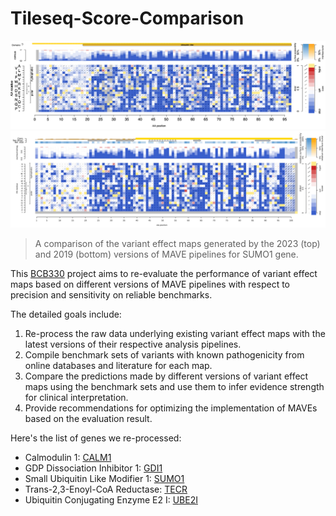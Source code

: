 # Tileseq-Score-Comparison

![newversion](https://github.com/Bilin22/Tileseq-Score-Comparison/blob/main/SUMO1/mavevis_SUMO1/newver.png)
![oldversion](https://github.com/Bilin22/Tileseq-Score-Comparison/blob/main/SUMO1/mavevis_SUMO1/oldver.png)
> A comparison of the variant effect maps generated by the 2023 (top) and 2019 (bottom) versions of MAVE pipelines for SUMO1 gene.


This [BCB330](https://artsci.calendar.utoronto.ca/course/bcb330y1) project aims to re-evaluate the performance of variant effect maps based on different versions of MAVE pipelines
with respect to precision and sensitivity on reliable benchmarks.

The detailed goals include:
1. Re-process the raw data underlying existing variant effect maps with the latest versions of their respective analysis pipelines.
2. Compile benchmark sets of variants with known pathogenicity from online databases and literature for each map.
3. Compare the predictions made by different versions of variant effect maps using the benchmark sets and use them to infer evidence strength for clinical interpretation.
4. Provide recommendations for optimizing the implementation of MAVEs based on the evaluation result.

Here's the list of genes we re-processed:
* Calmodulin 1: [CALM1](https://github.com/Bilin22/Tileseq-Score-Comparison/wiki/CALM1)
* GDP Dissociation Inhibitor 1: [GDI1](https://github.com/Bilin22/Tileseq-Score-Comparison/wiki/GDI1)
* Small Ubiquitin Like Modifier 1: [SUMO1](https://github.com/Bilin22/Tileseq-Score-Comparison/wiki/SUMO1)
* Trans-2,3-Enoyl-CoA Reductase: [TECR](https://github.com/Bilin22/Tileseq-Score-Comparison/wiki/TECR)
* Ubiquitin Conjugating Enzyme E2 I: [UBE2I](https://github.com/Bilin22/Tileseq-Score-Comparison/wiki/UBE2I)
